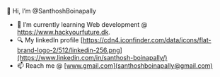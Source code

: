   👋 Hi, I’m @SanthoshBoinapally
- 🌱 I’m currently learning Web development @ https://www.hackyourfuture.dk.
- 🔍 My linkedIn profile [https://cdn4.iconfinder.com/data/icons/flat-brand-logo-2/512/linkedin-256.png](https://www.linkedin.com/in/santhosh-boinapally/)
- 📫 Reach me @ [www.gmail.com](santhoshboinapally@gmail.com)

<!---
santhoshboinapally/santhoshboinapally is a ✨ special ✨ repository because its `README.md` (this file) appears on your GitHub profile.
You can click the Preview link to take a look at your changes.
--->
